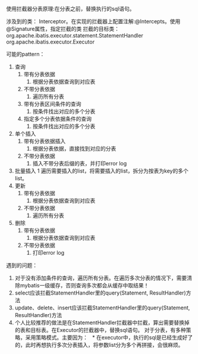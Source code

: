 使用拦截器分表原理:在分表之前，替换执行的sql语句。

涉及到的类： Interceptor。在实现的拦截器上配置注解:@Intercepts。使用@Signature属性，指定拦截的类
拦截的目标类：
  org.apache.ibatis.executor.statement.StatementHandler
  org.apache.ibatis.executor.Executor


可能的pattern：
1. 查询
    1. 带有分表依据
        1. 根据分表依据查询到对应表
    1. 不带分表依据
        1. 遍历所有分表
    1. 带有分表区间条件的查询
        1. 按条件找出对应的多个分表
    1. 指定多个分表依据条件的查询
        1. 按条件找出对应的多个分表
1. 单个插入
    1. 带有分表依据插入
        1. 根据分表依据，直接找到对应的分表
    1. 不带分表依据
        1. 插入不带分表后缀的表，并打印error log
1. 批量插入
    1 遍历需要插入的list，将需要插入的list，拆分为按表为key的多个list。
1. 更新
    1. 带有分表依据
        1. 根据分表依据查询到对应表
    1. 不带分表依据
        1. 遍历所有分表
1. 删除
    1. 带有分表依据
        1. 根据分表依据查询到对应表
    1. 不带分表依据
        1. 打印error log

遇到的问题：
1. 对于没有添加条件的查询，遍历所有分表。在遍历多次分表的情况下，需要清除mybatis一级缓存，否则查询多次都会从缓存中取结果！
1. select应该拦截StatementHandler里的query(Statement, ResultHandler)方法
1. update、delete、insert应该拦截StatementHandler里的query(Statement, ResultHandler)方法
1. 个人比较推荐的做法是在StatementHandler拦截器中拦截，算出需要替换掉的表和目标表。在Executor的拦截器中，替换sql语句。
对于分表，有多种策略，采用策略模式。主要因为：
    * 在executor中，执行的sql是已经生成好了的，此时再想执行多次分表插入，将参数list分为多个再拼接，会很麻烦。

